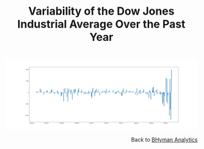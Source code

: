 <h1>
    <p align="center"> Variability of the Dow Jones Industrial Average Over the Past Year </p>
</h1>

<h1></h1>

![alt text](Figure_1.png)

<p align="right">Back to <a href="https://bhyman67.github.io/">BHyman Analytics<a></p>